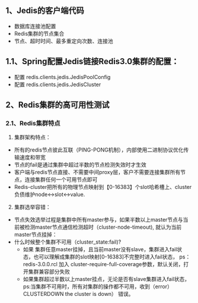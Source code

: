 ## 1、Jedis的客户端代码
- 数据库连接池配置
- Redis集群的节点集合
- 节点、超时时间、最多重定向次数、连接池

## 1.1、Spring配置Jedis链接Redis3.0集群的配置：
- 配置 redis.clients.jedis.JedisPoolConfig
- 配置 redis.clients.jedis.JedisCluster

## 2、Redis集群的高可用性测试
### 2.1、Redis集群特点
1. 集群架构特点：
- 所有的redis节点彼此互联（PING-PONG机制），内部使用二进制协议优化传输速度和带宽
- 节点的fail是通过集群中超过半数的节点检测失效时才生效
- 客户端与redis节点直接、不需要中间proxy层，客户不需要连接集群所有节点，连接集群任何一个可用节点即可
- Redis-cluster把所有的物理节点映射到【0-16383】个slot哈希槽上、cluster负债维护node<->slot<->value.

2. 集群选举容错：
- 节点失效选举过程是集群中所有master参与，如果半数以上master节点与当前被检测master节点通信检测超时（cluster-node-timeout),
就认为当前master节点挂掉：
- 什么时候整个集群不可用（cluster_state:fail)?
    - 如果 集群任意master挂掉，且当前master没有slave，集群进入fail状态，也可以理解成集群的slot映射[0-16383]不完整时进入fail状态，
    ps： redis-3.0.0.rcl 加入 cluster-require-full-coverage参数，默认关闭，打开集群兼容部分失败
    - 如果集群超过半数以上master挂点，无论是否有slave集群进入fail状态，
    ps:当集群不可用时，所有对集群的操作都不可用，收到（error） CLUSTERDOWN the cluster is down） 错误。